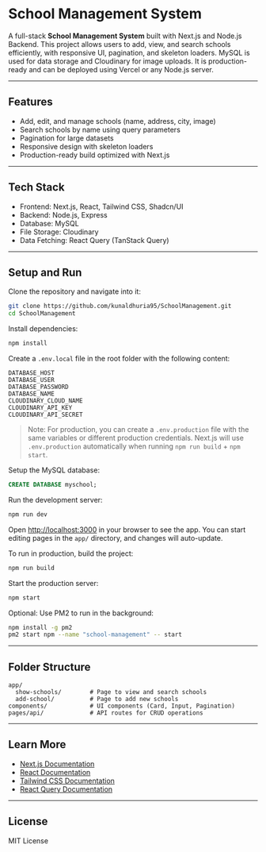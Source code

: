# School Management System

A full-stack **School Management System** built with Next.js and Node.js Backend. This project allows users to add, view, and search schools efficiently, with responsive UI, pagination, and skeleton loaders. MySQL is used for data storage and Cloudinary for image uploads. It is production-ready and can be deployed using Vercel or any Node.js server.

---

## Features

* Add, edit, and manage schools (name, address, city, image)
* Search schools by name using query parameters
* Pagination for large datasets
* Responsive design with skeleton loaders
* Production-ready build optimized with Next.js

---

## Tech Stack

* Frontend: Next.js, React, Tailwind CSS, Shadcn/UI
* Backend: Node.js, Express
* Database: MySQL
* File Storage: Cloudinary
* Data Fetching: React Query (TanStack Query)

---

## Setup and Run

Clone the repository and navigate into it:

```bash
git clone https://github.com/kunaldhuria95/SchoolManagement.git
cd SchoolManagement
```

Install dependencies:

```bash
npm install
```

Create a `.env.local` file in the root folder with the following content:

```env
DATABASE_HOST
DATABASE_USER
DATABASE_PASSWORD
DATABASE_NAME
CLOUDINARY_CLOUD_NAME
CLOUDINARY_API_KEY
CLOUDINARY_API_SECRET
```

> Note: For production, you can create a `.env.production` file with the same variables or different production credentials. Next.js will use `.env.production` automatically when running `npm run build` + `npm start`.

Setup the MySQL database:

```sql
CREATE DATABASE myschool;
```

Run the development server:

```bash
npm run dev
```

Open [http://localhost:3000](http://localhost:3000) in your browser to see the app. You can start editing pages in the `app/` directory, and changes will auto-update.

To run in production, build the project:

```bash
npm run build
```

Start the production server:

```bash
npm start
```

Optional: Use PM2 to run in the background:

```bash
npm install -g pm2
pm2 start npm --name "school-management" -- start
```

---

## Folder Structure

```
app/
  show-schools/        # Page to view and search schools
  add-school/          # Page to add new schools
components/            # UI components (Card, Input, Pagination)
pages/api/             # API routes for CRUD operations
```

---

## Learn More

* [Next.js Documentation](https://nextjs.org/docs)
* [React Documentation](https://reactjs.org/docs/getting-started.html)
* [Tailwind CSS Documentation](https://tailwindcss.com/docs)
* [React Query Documentation](https://tanstack.com/query/latest)

---

## License

MIT License
